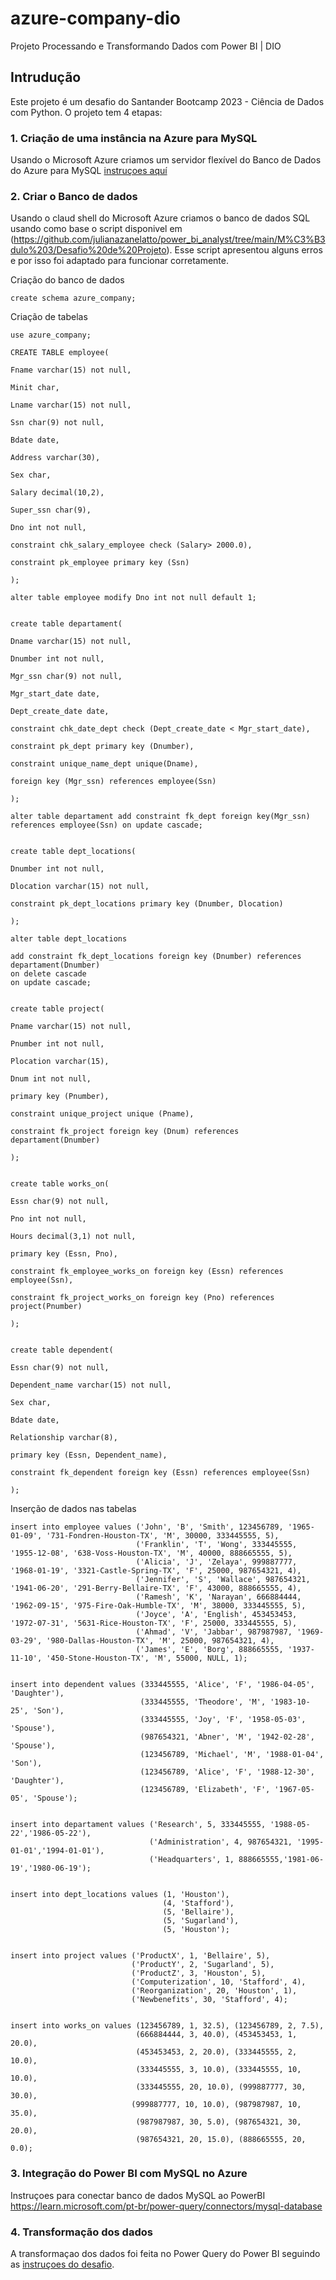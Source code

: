 # azure-company-dio
Projeto Processando e Transformando Dados com Power BI | DIO

## Intrudução

Este projeto é um desafio do Santander Bootcamp 2023 - Ciência de Dados com Python. O projeto tem 4 etapas:

### 1. Criação de uma instância na Azure para MySQL
   
Usando o Microsoft Azure criamos um servidor flexível do Banco de Dados do Azure para MySQL [instruçoes aquí](https://learn.microsoft.com/pt-br/azure/mysql/flexible-server/quickstart-create-server-portal)

### 2. Criar o Banco de dados
   Usando o claud shell do Microsoft Azure criamos o banco de dados SQL usando como base o script disponivel em (https://github.com/julianazanelatto/power_bi_analyst/tree/main/M%C3%B3dulo%203/Desafio%20de%20Projeto). Esse script apresentou alguns erros e por isso foi adaptado para funcionar corretamente.
   
   Criação do banco de dados
   ```
create schema azure_company;
``` 
   Criação de tabelas
   ```
   use azure_company;

CREATE TABLE employee(

Fname varchar(15) not null,

  Minit char,

  Lname varchar(15) not null,

  Ssn char(9) not null, 

  Bdate date,

  Address varchar(30),

  Sex char,

  Salary decimal(10,2),

  Super_ssn char(9),

  Dno int not null,

  constraint chk_salary_employee check (Salary> 2000.0),

  constraint pk_employee primary key (Ssn)

);

alter table employee modify Dno int not null default 1;


create table departament(

Dname varchar(15) not null,

  Dnumber int not null,

  Mgr_ssn char(9) not null,

  Mgr_start_date date, 

  Dept_create_date date,

  constraint chk_date_dept check (Dept_create_date < Mgr_start_date),

  constraint pk_dept primary key (Dnumber),

  constraint unique_name_dept unique(Dname),

  foreign key (Mgr_ssn) references employee(Ssn)

);

alter table departament add constraint fk_dept foreign key(Mgr_ssn) references employee(Ssn) on update cascade;


create table dept_locations(

Dnumber int not null,

Dlocation varchar(15) not null,

  constraint pk_dept_locations primary key (Dnumber, Dlocation)

);

alter table dept_locations 

add constraint fk_dept_locations foreign key (Dnumber) references departament(Dnumber)
  on delete cascade
  on update cascade;


create table project(

Pname varchar(15) not null,

Pnumber int not null,

  Plocation varchar(15),

  Dnum int not null,

  primary key (Pnumber),

  constraint unique_project unique (Pname),

  constraint fk_project foreign key (Dnum) references departament(Dnumber)

);


create table works_on(

Essn char(9) not null,

  Pno int not null,

  Hours decimal(3,1) not null,

  primary key (Essn, Pno),

  constraint fk_employee_works_on foreign key (Essn) references employee(Ssn),

  constraint fk_project_works_on foreign key (Pno) references project(Pnumber)

);


create table dependent(

  Essn char(9) not null,

  Dependent_name varchar(15) not null,

  Sex char,

  Bdate date,

  Relationship varchar(8),

  primary key (Essn, Dependent_name),

  constraint fk_dependent foreign key (Essn) references employee(Ssn)

);
  
```
Inserção de dados nas tabelas
```
insert into employee values ('John', 'B', 'Smith', 123456789, '1965-01-09', '731-Fondren-Houston-TX', 'M', 30000, 333445555, 5),
                            ('Franklin', 'T', 'Wong', 333445555, '1955-12-08', '638-Voss-Houston-TX', 'M', 40000, 888665555, 5),
                            ('Alicia', 'J', 'Zelaya', 999887777, '1968-01-19', '3321-Castle-Spring-TX', 'F', 25000, 987654321, 4),
                            ('Jennifer', 'S', 'Wallace', 987654321, '1941-06-20', '291-Berry-Bellaire-TX', 'F', 43000, 888665555, 4),
                            ('Ramesh', 'K', 'Narayan', 666884444, '1962-09-15', '975-Fire-Oak-Humble-TX', 'M', 38000, 333445555, 5),
                            ('Joyce', 'A', 'English', 453453453, '1972-07-31', '5631-Rice-Houston-TX', 'F', 25000, 333445555, 5),
                            ('Ahmad', 'V', 'Jabbar', 987987987, '1969-03-29', '980-Dallas-Houston-TX', 'M', 25000, 987654321, 4),
                            ('James', 'E', 'Borg', 888665555, '1937-11-10', '450-Stone-Houston-TX', 'M', 55000, NULL, 1);


insert into dependent values (333445555, 'Alice', 'F', '1986-04-05', 'Daughter'),
                             (333445555, 'Theodore', 'M', '1983-10-25', 'Son'),
                             (333445555, 'Joy', 'F', '1958-05-03', 'Spouse'),
                             (987654321, 'Abner', 'M', '1942-02-28', 'Spouse'),
                             (123456789, 'Michael', 'M', '1988-01-04', 'Son'),
                             (123456789, 'Alice', 'F', '1988-12-30', 'Daughter'),
                             (123456789, 'Elizabeth', 'F', '1967-05-05', 'Spouse');


insert into departament values ('Research', 5, 333445555, '1988-05-22','1986-05-22'),
                               ('Administration', 4, 987654321, '1995-01-01','1994-01-01'),
                               ('Headquarters', 1, 888665555,'1981-06-19','1980-06-19');


insert into dept_locations values (1, 'Houston'),
                                  (4, 'Stafford'),
                                  (5, 'Bellaire'),
                                  (5, 'Sugarland'),
                                  (5, 'Houston');


insert into project values ('ProductX', 1, 'Bellaire', 5),
                           ('ProductY', 2, 'Sugarland', 5),
                           ('ProductZ', 3, 'Houston', 5),
                           ('Computerization', 10, 'Stafford', 4),
                           ('Reorganization', 20, 'Houston', 1),
                           ('Newbenefits', 30, 'Stafford', 4);


insert into works_on values (123456789, 1, 32.5), (123456789, 2, 7.5),
                            (666884444, 3, 40.0), (453453453, 1, 20.0),
                            (453453453, 2, 20.0), (333445555, 2, 10.0),
                            (333445555, 3, 10.0), (333445555, 10, 10.0),
                            (333445555, 20, 10.0), (999887777, 30, 30.0),
                           (999887777, 10, 10.0), (987987987, 10, 35.0),
                            (987987987, 30, 5.0), (987654321, 30, 20.0),
                            (987654321, 20, 15.0), (888665555, 20, 0.0);
```
### 3.	Integração do Power BI com MySQL no Azure

Instruçoes para conectar banco de dados MySQL ao PowerBI https://learn.microsoft.com/pt-br/power-query/connectors/mysql-database

### 4. Transformação dos dados

A transformaçao dos dados foi feita no Power Query do Power BI seguindo as [instruçoes do desafio](https://academiapme-my.sharepoint.com/:w:/g/personal/renato_dio_me/EVxAxO7akV5FoNy3mOk_3QwB3wKeyXMaFUi3ekTLQkY_sA?e=eJc3La). 
    

